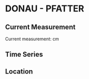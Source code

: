 # DONAU - PFATTER

## Current Measurement

Current measurement: <Value topic="rivers/pegel-online/DONAU/PFATTER/measurementValue"/> cm

## Time Series

<TimeSeries topic="rivers/pegel-online/DONAU/PFATTER/measurementValue" period="week" />

## Location

<WorldMap>
  <Marker lat="48.980436203842146" lon="12.383772087742049" labelTopic="rivers/pegel-online/DONAU/PFATTER" />
</WorldMap>
